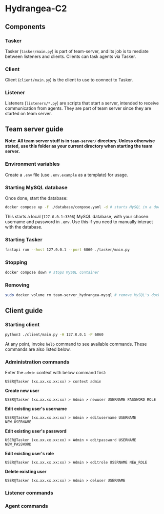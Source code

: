 # Hydrangea-C2

## Components

### Tasker

Tasker (`tasker/main.py`) is part of team-server, and its job is to mediate between listeners and clients. Clients can task agents via Tasker.

### Client

Client (`client/main.py`) is the client to use to connect to Tasker.

### Listener

Listeners (`listeners/*.py`) are scripts that start a server, intended to receive communication from agents. They are part of team server since they are started on team server.

## Team server guide

**Note: All team server stuff is in `team-server/` directory. Unless otherwise stated, use this folder as your current directory when starting the team server.**

### Environment variables

Create a `.env` file (use `.env.example` as a template) for usage.

### Starting MySQL database

Once done, start the database:

```bash
docker compose up -f ./database/compose.yaml -d # starts MySQL in a docker and performs database setup
```

This starts a local (`127.0.0.1:3306`) MySQL database, with your chosen username and password in `.env`. Use this if you need to manually interact with the database.

### Starting Tasker

```bash
fastapi run --host 127.0.0.1 --port 6060 ./tasker/main.py
```

### Stopping

```bash
docker compose down # stops MySQL container
```

### Removing

```bash
sudo docker volume rm team-server_hydrangea-mysql # remove MySQL's docker volume
```

## Client guide

### Starting client

```bash
python3 ./client/main.py -H 127.0.0.1 -P 6060
```

At any point, invoke `help` command to see available commands. These commands are also listed below.

### Administration commands

Enter the `admin` context with below command first:

```
USER@Tasker (xx.xx.xx.xx:xx) > context admin
```

**Create new user**

```
USER@Tasker (xx.xx.xx.xx:xx) > Admin > newuser USERNAME PASSWORD ROLE
```

**Edit existing user's username**

```
USER@Tasker (xx.xx.xx.xx:xx) > Admin > editusername USERNAME NEW_USERNAME
```

**Edit existing user's password**

```
USER@Tasker (xx.xx.xx.xx:xx) > Admin > editpassword USERNAME NEW_PASSWORD
```

**Edit existing user's role**

```
USER@Tasker (xx.xx.xx.xx:xx) > Admin > editrole USERNAME NEW_ROLE
```

**Delete existing user**

```
USER@Tasker (xx.xx.xx.xx:xx) > Admin > deluser USERNAME
```

### Listener commands

### Agent commands